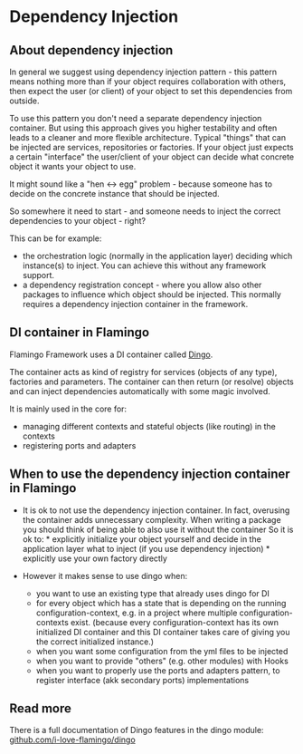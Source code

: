 # Dependency Injection

## About dependency injection

In general we suggest using dependency injection pattern - this pattern means nothing more than
if your object requires collaboration with others, then expect the user (or client)
of your object to set this dependencies from outside.

To use this pattern you don't need a separate dependency injection container. 
But using this approach gives you higher testability and often leads to a cleaner and more flexible architecture.
Typical "things" that can be injected are services, repositories or factories. If your object just expects a certain
"interface" the user/client of your object can decide what concrete object it wants your object to use.

It might sound like a "hen <-> egg" problem - because someone has to decide on the concrete instance that should
be injected.
 
So somewhere it need to start - and someone needs to inject the correct dependencies to your object - right?

This can be for example:
* the orchestration logic (normally in the application layer) deciding which instance(s) to inject.
You can achieve this without any framework support.
* a dependency registration concept - where you allow also other packages to influence which object should be injected.
This normally requires a dependency injection container in the framework.

## DI container in Flamingo

Flamingo Framework uses a DI container called [Dingo](https://github.com/i-love-flamingo/dingo).

The container acts as kind of registry for services (objects of any type), factories and parameters.
The container can then return (or resolve) objects and can inject dependencies automatically with some magic involved.

It is mainly used in the core for:

* managing different contexts and stateful objects (like routing) in the contexts
* registering ports and adapters


## When to use the dependency injection container in Flamingo

* It is ok to not use the dependency injection container. In fact, overusing the container adds unnecessary complexity.
When writing a package you should think of being able to also use it without the container
 So it is ok to:
	   * explicitly initialize your object yourself and decide in the application layer what to inject (if you use dependency injection)
	   * explicitly use your own factory directly 
	 
* However it makes sense to use dingo when:

    * you want to use an existing type that already uses dingo for DI
    * for every object which has a state that is depending on the running configuration-context, e.g. in a project where multiple configuration-contexts exist. 
      (because every configuration-context has its own initialized DI container and this DI container takes care of giving you the correct initialized instance.)
    * when you want some configuration from the yml files to be injected
    * when you want to provide "others" (e.g. other modules) with Hooks
    * when you want to properly use the ports and adapters pattern, to register interface (akk secondary ports) implementations 

## Read more
There is a full documentation of Dingo features in the dingo module:
[github.com/i-love-flamingo/dingo](https://github.com/i-love-flamingo/dingo)
